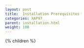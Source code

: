```yaml
---
layout: post
title:  Installation Prerequisites
categories: XAP97
parent: installation.html
weight: 100
---
```


{% children %}

